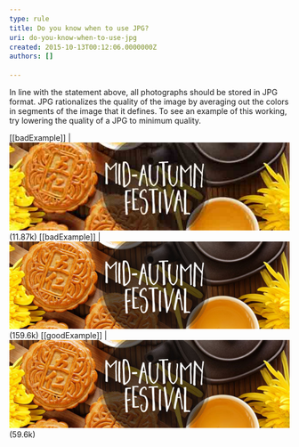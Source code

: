 ```yaml
---
type: rule
title: Do you know when to use JPG?
uri: do-you-know-when-to-use-jpg
created: 2015-10-13T00:12:06.0000000Z
authors: []

---
```


In line with the statement above, all photographs should be stored in JPG format. JPG rationalizes the quality of the image by averaging out the colors in segments of the image that it defines. To see an example of this working, try lowering the quality of a JPG to minimum quality.
 
[[badExample]]
| ![Low quality JPG](Screen-JPGQuality1.jpg)(11.87k)
[[badExample]]
| ![Uncompressed JPG](Screen-JPGQuality2.jpg)(159.6k)
[[goodExample]]
| ![Compressed JPG](Screen-JPGQuality3.jpg)(59.6k)
